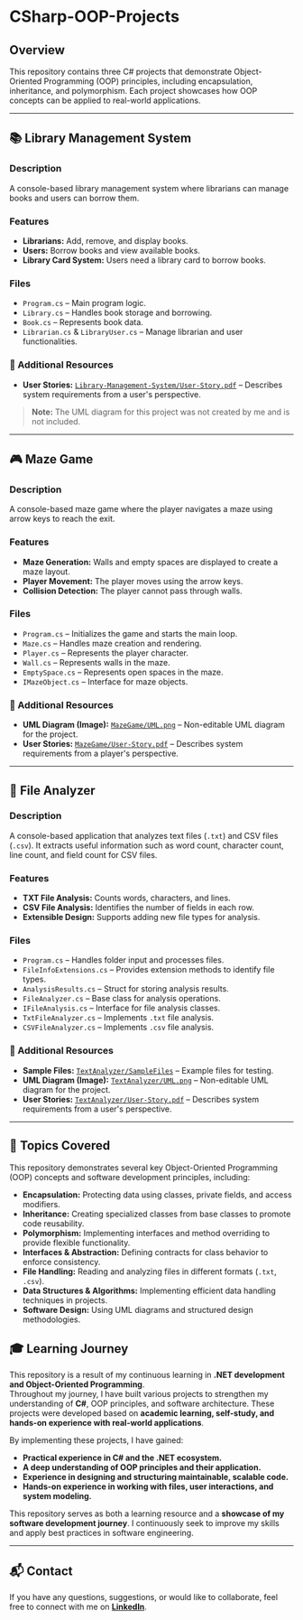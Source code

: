 # CSharp-OOP-Projects

## Overview
This repository contains three C# projects that demonstrate Object-Oriented Programming (OOP) principles, including encapsulation, inheritance, and polymorphism. Each project showcases how OOP concepts can be applied to real-world applications.

---

## 📚 Library Management System
### Description
A console-based library management system where librarians can manage books and users can borrow them.

### Features
- **Librarians:** Add, remove, and display books.
- **Users:** Borrow books and view available books.
- **Library Card System:** Users need a library card to borrow books.

### Files
- `Program.cs` – Main program logic.
- `Library.cs` – Handles book storage and borrowing.
- `Book.cs` – Represents book data.
- `Librarian.cs` & `LibraryUser.cs` – Manage librarian and user functionalities.

### 📌 Additional Resources
- **User Stories:** [`Library-Management-System/User-Story.pdf`](Library-Management-System/User-Story.pdf) – Describes system requirements from a user's perspective.

> **Note:** The UML diagram for this project was not created by me and is not included.

---

## 🎮 Maze Game
### Description
A console-based maze game where the player navigates a maze using arrow keys to reach the exit.

### Features
- **Maze Generation:** Walls and empty spaces are displayed to create a maze layout.
- **Player Movement:** The player moves using the arrow keys.
- **Collision Detection:** The player cannot pass through walls.

### Files
- `Program.cs` – Initializes the game and starts the main loop.
- `Maze.cs` – Handles maze creation and rendering.
- `Player.cs` – Represents the player character.
- `Wall.cs` – Represents walls in the maze.
- `EmptySpace.cs` – Represents open spaces in the maze.
- `IMazeObject.cs` – Interface for maze objects.

### 📌 Additional Resources
- **UML Diagram (Image):** [`MazeGame/UML.png`](MazeGame/UML.png) – Non-editable UML diagram for the project.
- **User Stories:** [`MazeGame/User-Story.pdf`](MazeGame/User-Story.pdf) – Describes system requirements from a player's perspective.

---

## 📂 File Analyzer
### Description
A console-based application that analyzes text files (`.txt`) and CSV files (`.csv`). It extracts useful information such as word count, character count, line count, and field count for CSV files.

### Features
- **TXT File Analysis:** Counts words, characters, and lines.
- **CSV File Analysis:** Identifies the number of fields in each row.
- **Extensible Design:** Supports adding new file types for analysis.

### Files
- `Program.cs` – Handles folder input and processes files.
- `FileInfoExtensions.cs` – Provides extension methods to identify file types.
- `AnalysisResults.cs` – Struct for storing analysis results.
- `FileAnalyzer.cs` – Base class for analysis operations.
- `IFileAnalysis.cs` – Interface for file analysis classes.
- `TxtFileAnalyzer.cs` – Implements `.txt` file analysis.
- `CSVFileAnalyzer.cs` – Implements `.csv` file analysis.

### 📌 Additional Resources
- **Sample Files:** [`TextAnalyzer/SampleFiles`](TextAnalyzer/samples) – Example files for testing.
- **UML Diagram (Image):** [`TextAnalyzer/UML.png`](TextAnalyzer/UML.png) – Non-editable UML diagram for the project.
- **User Stories:** [`TextAnalyzer/User-Story.pdf`](TextAnalyzer/User-Story.pdf) – Describes system requirements from a user's perspective.

---

## 📌 Topics Covered
This repository demonstrates several key Object-Oriented Programming (OOP) concepts and software development principles, including:

- **Encapsulation:** Protecting data using classes, private fields, and access modifiers.
- **Inheritance:** Creating specialized classes from base classes to promote code reusability.
- **Polymorphism:** Implementing interfaces and method overriding to provide flexible functionality.
- **Interfaces & Abstraction:** Defining contracts for class behavior to enforce consistency.
- **File Handling:** Reading and analyzing files in different formats (`.txt`, `.csv`).
- **Data Structures & Algorithms:** Implementing efficient data handling techniques in projects.
- **Software Design:** Using UML diagrams and structured design methodologies.

## 🎓 Learning Journey
This repository is a result of my continuous learning in **.NET development and Object-Oriented Programming**.  
Throughout my journey, I have built various projects to strengthen my understanding of **C#**, OOP principles, and software architecture. These projects were developed based on **academic learning, self-study, and hands-on experience with real-world applications**.

By implementing these projects, I have gained:
- **Practical experience in C# and the .NET ecosystem.**
- **A deep understanding of OOP principles and their application.**
- **Experience in designing and structuring maintainable, scalable code.**
- **Hands-on experience in working with files, user interactions, and system modeling.**

This repository serves as both a learning resource and a **showcase of my software development journey**. I continuously seek to improve my skills and apply best practices in software engineering.

---

## 📬 Contact  
If you have any questions, suggestions, or would like to collaborate, feel free to connect with me on **[LinkedIn](https://www.linkedin.com/in/sarahesham/)**.
